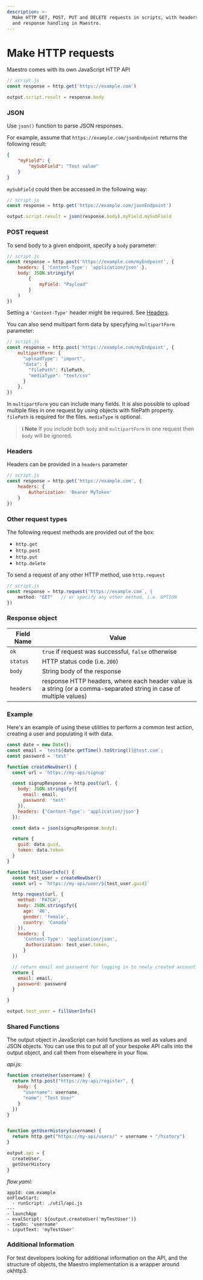 ```yaml
---
description: >-
  Make HTTP GET, POST, PUT and DELETE requests in scripts, with headers, body
  and response handling in Maestro.
---
```


# Make HTTP requests

Maestro comes with its own JavaScript HTTP API

```javascript
// script.js
const response = http.get('https://example.com')

output.script.result = response.body
```

### JSON

Use `json()` function to parse JSON responses.

For example, assume that `https://example.com/jsonEndpoint` returns the following result:

```json
{
    "myField": {
        "mySubField": "Test value"
    }
}
```

`mySubField` could then be accessed in the following way:

```javascript
// script.js
const response = http.get('https://example.com/jsonEndpoint')

output.script.result = json(response.body).myField.mySubField
```

### POST request

To send body to a given endpoint, specify a `body` parameter:

```javascript
// script.js
const response = http.post('https://example.com/myEndpoint', {
    headers: { 'Content-Type': 'application/json' },
    body: JSON.stringify(
        {
            myField: "Payload"
        }
    )
})
```

Setting a `'Content-Type'` header might be required. See [Headers](make-http-s-requests.md#headers).

You can also send multipart form data by specyfying `multipartForm` parameter:

```javascript
// script.js
const response = http.post('https://example.com/myEndpoint', {
    multipartForm: {
      "uploadType": "import",
      "data": {
        "filePath": filePath,
        "mediaType": "text/csv"
      }
    },
})
```

In `multipartForm` you can include many fields. It is also possible to upload multiple files in one request by using objects with filePath property. `filePath` is required for the files. `mediaType` is optional.

> **ℹ️ Note** If you include both `body` and `multipartForm` in one request then `body` will be ignored.

### Headers

Headers can be provided in a `headers` parameter

```javascript
// script.js
const response = http.get('https://example.com', {
    headers: {
        Authorization: 'Bearer MyToken'
    }
})
```

### Other request types

The following request methods are provided out of the box:

* `http.get`
* `http.post`
* `http.put`
* `http.delete`

To send a request of any other HTTP method, use `http.request`

```javascript
// script.js
const response = http.request('https://example.com`, {
    method: "GET"   // or specify any other method, i.e. OPTION
})
```

### Response object

| Field Name | Value                                                                                                               |
| ---------- | ------------------------------------------------------------------------------------------------------------------- |
| `ok`       | `true` if request was successful, `false` otherwise                                                                 |
| `status`   | HTTP status code (i.e. `200`)                                                                                       |
| `body`     | String body of the response                                                                                         |
| `headers`  | response HTTP headers, where each header value is a string (or a comma-separated string in case of multiple values) |

### Example

Here's an example of using these utilities to perform a common test action, creating a user and populating it with data.

```javascript
const date = new Date();
const email = `test${date.getTime().toString()}@test.com`;
const password = 'test'

function createNewUser() {
  const url = 'https://my-api/signup'

  const signupResponse = http.post(url, {
    body: JSON.stringify({
      email: email,
      password: 'test'
    }),
    headers: {'Content-Type': 'application/json'}
  });

  const data = json(signupResponse.body);

  return {
    guid: data.guid,
    token: data.token
  }
}

function fillUserInfo() {
  const test_user = createNewUser()
  const url = `https://my-api/user/${test_user.guid}`

  http.request(url, {
    method: 'PATCH',
    body: JSON.stringify({
      age: '46',
      gender: 'female',
      country: 'Canada'
    }),
    headers: {
      'Content-Type': 'application/json', 
       Authorization: test_user.token,
      }
  })

  // return email and password for logging in to newly created account
  return {
    email: email,
    password: password
  }

}

output.test_user = fillUserInfo()
```

### Shared Functions

The output object in JavaScript can hold functions as well as values and JSON objects. You can use this to put all of your bespoke API calls into the output object, and call them from elsewhere in your flow.

_api.js:_

```javascript
function createUser(username) {
  return http.post("https://my-api/register", {
    body: {
      "username": username,
      "name": "Test User"
    }
  })
}


function getUserHistory(username) {
  return http.get("https://my-api/users/" + username + "/history")
}

output.api = {
  createUser,
  getUserHistory
}
```

_flow.yaml:_

```
appId: com.example
onFlowStart:
  - runScript: ./util/api.js
---
- launchApp
- evalScript: ${output.createUser('myTestUser')}
- tapOn: 'username'
- inputText: 'myTestUser'
```

### Additional Information

For test developers looking for additional information on the API, and the structure of objects, the Maestro implementation is a wrapper around okhttp3.
